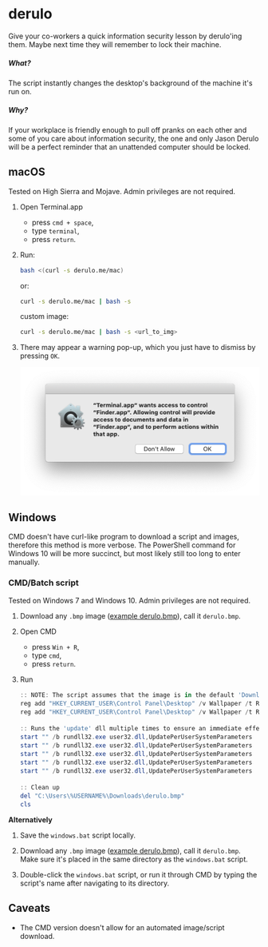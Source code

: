 # derulo

Give your co-workers a quick information security lesson by derulo'ing them. Maybe next time they will remember to lock their machine.

##### What?

The script instantly changes the desktop's background of the machine it's run on.

##### Why?

If your workplace is friendly enough to pull off pranks on each other and some of you care about information security, the one and only Jason Derulo will be a perfect reminder that an unattended computer should be locked.

## macOS

Tested on High Sierra and Mojave. Admin privileges are not required.

1. Open Terminal.app

   - press `cmd + space`,
   - type `terminal`,
   - press `return`.

2. Run:

   ```bash
   bash <(curl -s derulo.me/mac)
   ```

   or:

   ```bash
   curl -s derulo.me/mac | bash -s
   ```

   custom image:

   ```bash
   curl -s derulo.me/mac | bash -s <url_to_img>
   ```

3. There may appear a warning pop-up, which you just have to dismiss by pressing `OK`.

   ![Warning pop-up](https://raw.githubusercontent.com/amrwc/derulo/master/assets/warning-pop-up.png)

## Windows

CMD doesn't have curl-like program to download a script and images, therefore this method is more verbose. The PowerShell command for Windows 10 will be more succinct, but most likely still too long to enter manually.

### CMD/Batch script

Tested on Windows 7 and Windows 10. Admin privileges are not required.

1. Download any `.bmp` image ([example derulo.bmp](http://nsfpl.com/wp-content/uploads/2015/03/jason-derulo.bmp)), call it `derulo.bmp`.

2. Open CMD

   - press `Win + R`,
   - type `cmd`,
   - press `return`.

3. Run

   ```PowerShell
   :: NOTE: The script assumes that the image is in the default 'Downloads' directory.
   reg add "HKEY_CURRENT_USER\Control Panel\Desktop" /v Wallpaper /t REG_SZ /d "" /f
   reg add "HKEY_CURRENT_USER\Control Panel\Desktop" /v Wallpaper /t REG_SZ /d "C:\Users\%USERNAME%\Downloads\derulo.bmp" /f

   :: Runs the 'update' dll multiple times to ensure an immediate effect
   start "" /b rundll32.exe user32.dll,UpdatePerUserSystemParameters
   start "" /b rundll32.exe user32.dll,UpdatePerUserSystemParameters
   start "" /b rundll32.exe user32.dll,UpdatePerUserSystemParameters
   start "" /b rundll32.exe user32.dll,UpdatePerUserSystemParameters
   start "" /b rundll32.exe user32.dll,UpdatePerUserSystemParameters

   :: Clean up
   del "C:\Users\%USERNAME%\Downloads\derulo.bmp"
   cls
   ```

**Alternatively**

1. Save the `windows.bat` script locally.

2. Download any `.bmp` image ([example derulo.bmp](http://nsfpl.com/wp-content/uploads/2015/03/jason-derulo.bmp)), call it `derulo.bmp`. Make sure it's placed in the same directory as the `windows.bat` script.

3. Double-click the `windows.bat` script, or run it through CMD by typing the script's name after navigating to its directory.

## Caveats

- The CMD version doesn't allow for an automated image/script download.

